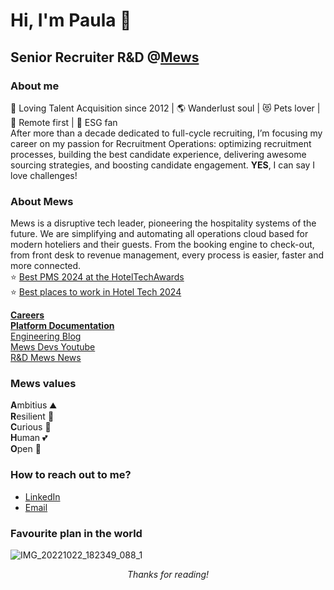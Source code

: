 # Hi, I'm Paula 👋
## Senior Recruiter R&D @[Mews](https://www.mews.com/en)
### About me
💙 Loving Talent Acquisition since 2012 | 🌎 Wanderlust soul | 😻 Pets lover | 🏡 Remote first  | 🌲 ESG fan  
After more than a decade dedicated to full-cycle recruiting, I’m focusing my career on my passion for Recruitment Operations: optimizing recruitment processes, building the best candidate experience, delivering awesome sourcing strategies, and boosting candidate engagement. **YES**, I can say I love challenges!

### About Mews
Mews is a disruptive tech leader, pioneering the hospitality systems of the future. We are simplifying and automating all operations cloud based for modern hoteliers and their guests. From the booking engine to check-out, from front desk to revenue management, every process is easier, faster and more connected.  
⭐ [Best PMS 2024 at the HotelTechAwards](https://www.mews.com/en/blog/mews-best-pms-hotel-tech-report-awards)  
⭐ [Best places to work in Hotel Tech 2024](https://hoteltechreport.com/news/best-places-to-work-2024)  

**[Careers](https://www.mews.com/en/careers/jobs)**   
**[Platform Documentation](https://www.mews.com/en/platform-documentation)**   
[Engineering Blog](https://developers.mews.com/blog/)  
[Mews Devs Youtube](https://www.youtube.com/channel/UCrepPB-0Yryop41OuQbQR3w)  
[R&D Mews News](https://www.linkedin.com/company/mewsrnd/)  

### Mews values
**A**mbitius ⛰️  
**R**esilient 💪       
**C**urious 👀    
**H**uman 💕   
**O**pen 📖  

### How to reach out to me?
- [LinkedIn](https://www.linkedin.com/in/gomezpaula/)  
- [Email](mailto:paula.gomez@mews.com)

### Favourite plan in the world
![IMG_20221022_182349_088_1](https://github.com/pgg89/pgg89/assets/79692339/18baa25c-55e6-46ee-a847-482f1d8fd535)

*<p align="center"> Thanks for reading!*
